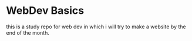 # WebDev Basics
this is a study repo for web dev in which i will try to make a website by the end of the month.

